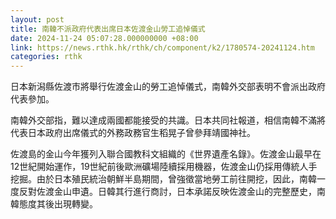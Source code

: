 ```yaml
---
layout: post
title: 南韓不派政府代表出席日本佐渡金山勞工追悼儀式
date: 2024-11-24 05:07:28.000000000 +08:00
link: https://news.rthk.hk/rthk/ch/component/k2/1780574-20241124.htm
categories: rthk
---
```


日本新潟縣佐渡市將舉行佐渡金山的勞工追悼儀式，南韓外交部表明不會派出政府代表參加。

南韓外交部指，難以達成兩國都能接受的共識。日本共同社報道，相信南韓不滿將代表日本政府出席儀式的外務政務官生稻晃子曾參拜靖國神社。

佐渡島的金山今年獲列入聯合國教科文組織的《世界遺產名錄》。佐渡金山最早在12世紀開始運作，19世紀前後歐洲礦場陸續採用機器，佐渡金山仍採用傳統人手挖掘。由於日本殖民統治朝鮮半島期間，曾強徵當地勞工前往開挖，因此，南韓一度反對佐渡金山申遺。日韓其行進行商討，日本承諾反映佐渡金山的完整歷史，南韓態度其後出現轉變。
